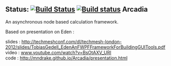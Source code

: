 ﻿Status: [![Build Status](https://travis-ci.org/mndrake/Arcadia.png)](https://travis-ci.org/mndrake/Arcadia)
﻿[![Build status](https://ci.appveyor.com/api/projects/status/ihku23br40nvcfbi)](https://ci.appveyor.com/project/mndrake/arcadia)
Arcadia
-------------

An asynchronous node based calculation framework.  

Based on presentation on Eden :  

slides : http://techmeshconf.com/dl/techmesh-london-2012/slides/TobiasGedell_EdenAnFWPFFrameworkForBuildingGUITools.pdf  
video : www.youtube.com/watch?v=BsOtAXV_URI  
code : http://mndrake.github.io/Arcadia/presentation.html
